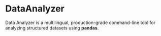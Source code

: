 # DataAnalyzer
Data Analyzer is a multilingual, production-grade command-line tool for analyzing structured datasets using **pandas**. 
